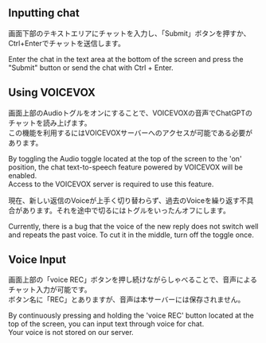 ## Inputting chat
画面下部のテキストエリアにチャットを入力し、「Submit」ボタンを押すか、Ctrl+Enterでチャットを送信します。  

Enter the chat in the text area at the bottom of the screen and press the "Submit" button or send the chat with Ctrl + Enter.  

## Using VOICEVOX
画面上部のAudioトグルをオンにすることで、VOICEVOXの音声でChatGPTのチャットを読み上げます。  
この機能を利用するにはVOICEVOXサーバーへのアクセスが可能である必要があります。  

By toggling the Audio toggle located at the top of the screen to the 'on' position, the chat text-to-speech feature powered by VOICEVOX will be enabled.  
Access to the VOICEVOX server is required to use this feature.  

現在、新しい返信のVoiceが上手く切り替わらず、過去のVoiceを繰り返す不具合があります。それを途中で切るにはトグルをいったんオフにします。  

Currently, there is a bug that the voice of the new reply does not switch well and repeats the past voice. To cut it in the middle, turn off the toggle once.  

## Voice Input
画面上部の「voice REC」ボタンを押し続けながらしゃべることで、音声によるチャット入力が可能です。  
ボタン名に「REC」とありますが、音声は本サーバーには保存されません。  

By continuously pressing and holding the 'voice REC' button located at the top of the screen, you can input text through voice for chat.  
Your voice is not stored on our server.  